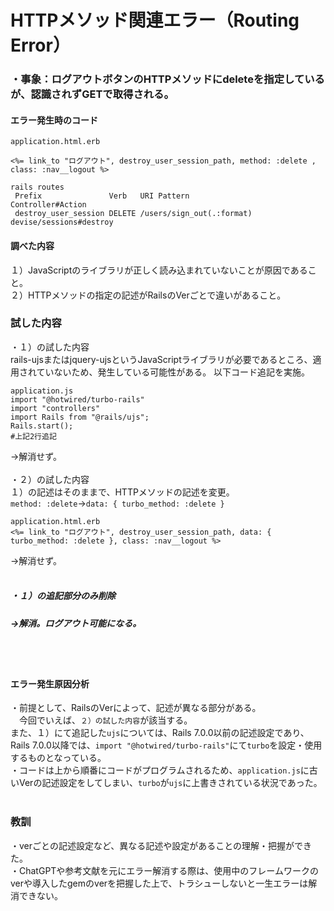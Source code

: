 # HTTPメソッド関連エラー（Routing Error）

### ・事象：ログアウトボタンのHTTPメソッドにdeleteを指定しているが、認識されずGETで取得される。
#### エラー発生時のコード
````
application.html.erb

<%= link_to "ログアウト", destroy_user_session_path, method: :delete , class: :nav__logout %>
````
````
rails routes
 Prefix               Verb   URI Pattern                  Controller#Action
 destroy_user_session DELETE /users/sign_out(.:format)    devise/sessions#destroy
````

#### 調べた内容
１）JavaScriptのライブラリが正しく読み込まれていないことが原因であること。<br>
２）HTTPメソッドの指定の記述がRailsのVerごとで違いがあること。

### 試した内容
・１）の試した内容<br>
rails-ujsまたはjquery-ujsというJavaScriptライブラリが必要であるところ、適用されていないため、発生している可能性がある。
以下コード追記を実施。
````
application.js
import "@hotwired/turbo-rails"
import "controllers"
import Rails from "@rails/ujs";
Rails.start();
#上記2行追記
````
→解消せず。<br>
<br>
・２）の試した内容<br>
１）の記述はそのままで、HTTPメソッドの記述を変更。<br>
`method: :delete`→`data: { turbo_method: :delete }`
````
application.html.erb
<%= link_to "ログアウト", destroy_user_session_path, data: { turbo_method: :delete }, class: :nav__logout %>
````
→解消せず。<br>
<br>
##### ・１）の追記部分のみ削除
##### →解消。ログアウト可能になる。
<br>
<br>

#### エラー発生原因分析
・前提として、RailsのVerによって、記述が異なる部分がある。<br>
　今回でいえば、`２）の試した内容`が該当する。<br>
 また、１）にて追記した`ujs`については、Rails 7.0.0以前の記述設定であり、Rails 7.0.0以降では、`import "@hotwired/turbo-rails"`にて`turbo`を設定・使用するものとなっている。<br>
・コードは上から順番にコードがプログラムされるため、`application.js`に古いVerの記述設定をしてしまい、`turbo`が`ujs`に上書きされている状況であった。<br>
<br>
### 教訓
・verごとの記述設定など、異なる記述や設定があることの理解・把握ができた。<br>
・ChatGPTや参考文献を元にエラー解消する際は、使用中のフレームワークのverや導入したgemのverを把握した上で、トラシューしないと一生エラーは解消できない。<br>
